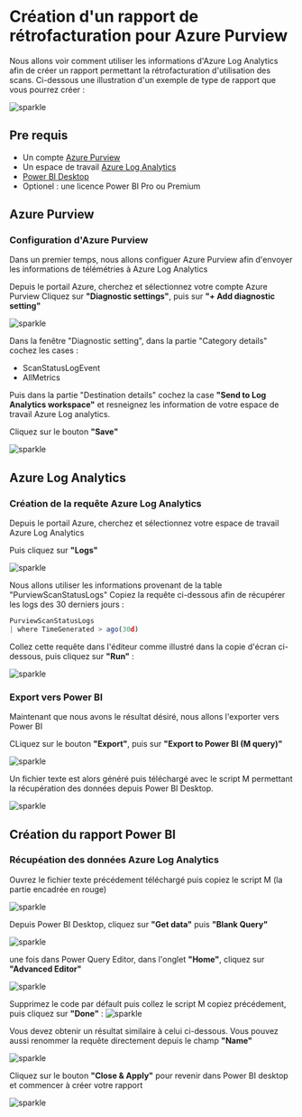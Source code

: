 # Création d'un rapport de rétrofacturation pour Azure Purview

Nous allons voir comment utiliser les informations d'Azure Log Analytics afin de créer un rapport permettant la rétrofacturation d'utilisation des scans.
Ci-dessous une illustration d'un exemple de type de rapport que vous pourrez créer :

![sparkle](Pictures/000.png)


## Pre requis

- Un compte [Azure Purview](https://docs.microsoft.com/fr-fr/azure/purview/create-catalog-portal)
- Un espace de travail [Azure Log Analytics](https://docs.microsoft.com/fr-fr/azure/azure-monitor/logs/quick-create-workspace)
- [Power BI Desktop](https://www.microsoft.com/fr-fr/download/details.aspx?id=58494) 
- Optionel : une licence Power BI Pro ou Premium


## Azure Purview
### Configuration d'Azure Purview

Dans un premier temps, nous allons configuer Azure Purview afin d'envoyer les informations de télémétries à Azure Log Analytics

Depuis le portail Azure, cherchez et sélectionnez votre compte Azure Purview
Cliquez sur **"Diagnostic settings"**, puis sur **"+ Add diagnostic setting"**

![sparkle](Pictures/001.png)

Dans la fenêtre "Diagnostic setting", dans la partie "Category details" cochez les cases :
- ScanStatusLogEvent
- AllMetrics

Puis dans la partie "Destination details" cochez la case **"Send to Log Analytics workspace"** et resneignez les information de votre espace de travail Azure Log analytics.

Cliquez sur le bouton **"Save"**

![sparkle](Pictures/002.png)


## Azure Log Analytics
### Création de la requête Azure Log Analytics

Depuis le portail Azure, cherchez et sélectionnez votre espace de travail Azure Log Analytics

Puis cliquez sur **"Logs"**


![sparkle](Pictures/003.png)

Nous allons utiliser les informations provenant de la table "PurviewScanStatusLogs"
Copiez la requête ci-dessous afin de récupérer les logs des 30 derniers jours :

```javascript
PurviewScanStatusLogs
| where TimeGenerated > ago(30d)
```

Collez cette requête dans l'éditeur comme illustré dans la copie d'écran ci-dessous, puis cliquez sur **"Run"**  :

![sparkle](Pictures/004.png)

### Export vers Power BI
Maintenant que nous avons le résultat désiré, nous allons l'exporter vers Power BI

CLiquez sur le bouton **"Export"**, puis sur **"Export to Power BI (M query)"**

![sparkle](Pictures/005.png)

Un fichier texte est alors généré puis téléchargé avec le script M permettant la récupération des données depuis Power BI Desktop.

![sparkle](Pictures/006.png)

## Création du rapport Power BI
### Récupéation des données Azure Log Analytics

Ouvrez le fichier texte précédement téléchargé puis copiez le script M (la partie encadrée en rouge)

![sparkle](Pictures/007.png)

Depuis Power BI Desktop, cliquez sur **"Get data"** puis **"Blank Query"**

![sparkle](Pictures/008.png)

une fois dans Power Query Editor, dans l'onglet **"Home"**, cliquez sur **"Advanced Editor"**

![sparkle](Pictures/009.png)

Supprimez le code par défault puis collez le script M copiez précédement, puis cliquez sur **"Done"** :
![sparkle](Pictures/010.png)

Vous devez obtenir un résultat similaire à celui ci-dessous. Vous pouvez aussi renommer la requête directement depuis le champ **"Name"**

![sparkle](Pictures/011.png)

Cliquez sur le bouton **"Close & Apply"** pour revenir dans Power BI desktop et commencer à créer votre rapport

![sparkle](Pictures/012.png)

